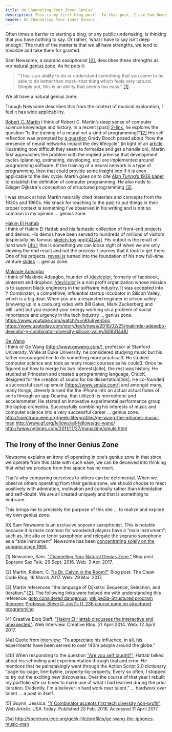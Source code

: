 ```yaml
---
title: On Channeling Your Inner Genius
description: This is my first blog post!  In this post, I use Sam Newsome's concept of one's "Inner Genius" to facilitate motivation for this blog and give praise for various "inner geniuses" I have observed.  Hopefully this will encourage others and myself in the process.
header: On Channeling Your Inner Genius
---
```


Often times a barrier to starting a blog, or any public undertaking, is thinking that you have nothing to say.  Or rather, ‘what I have to say isn’t deep enough.’  The truth of the matter is that we all have strengths, we tend to trivialize and take them for granted.

Sam Newsome, a soprano saxophonist [[0]](#0-note), describes these strengths as our [natural genius zone][1-link].  As he puts it:

> “This is an ability to do or understand something that you seem to be able to do better than most--that thing which feels very natural. Simply put, this is an ability that seems too easy.” [[1]](#1-citation)

We all have a natural genius zone.

Though Newsome describes this from the context of musical exploration, I feel it has wide applicability.  

[Robert C. Martin][martin-blog]
I think of Robert C. Martin’s deep sense of computer science knowledge and history.  In a recent [post] [2-link], he explores the question “Is the training of a neural net a kind of programming?”[[2]](#2-citation)  His self reflection was prompted by [a question][2-link-booch] Grady Booch posed about “how the presence of neural networks impact the dev lifecycle” (in light of an [article][2-link-article] illustrating how difficult they seem to formalize and get a handle on).  Martin first approaches the problem with the implied premise that development cycles (planning, estimating, developing, etc) are implemented around programming software.  If the training of a neural network is a type of programming, then that could provide some insight into if it is even applicable to the dev cycle.  Martin goes on to cite [Alan Turing’s 1936 paper][2-link-turing] to establish the definition of computer programming.  He also nods to Edsger Dijkstra's conception of structured programming [[3]](#3-note).   

I was struck at how Martin naturally cited materials and concepts from the 1930s and 1960s.  His knack for reaching to the past to put things in their proper context is something I’ve observed in his writing and is not so common in my opinion … genius zone.


[Hakim El Hattab][hattab-blog]  
I think of Hakim El Hattab and his fantastic collection of front-end projects and demos.  His demos have been served to hundreds of millions of visitors (especially his famous [sketch-toy] app)[[4]](#4-citation)[[4a]](#4a-note).  His output is the result of hard work [[4b]](#4b-note); this is something we can loose sight of when we are only viewing the end result and not the process / journey that it took to get there.  One of his projects, [reveal.js][reveal] turned into the foundation of his now full-time venture [slides] … genius zone.
  
  
[Makinde Adeagbo][adeagbo-site]  
I think of Makinde Adeagbo, founder of [/dev/color][devcolor], formerly of facebook, pinterest and dropbox.  [/dev/color][devcolor] is a non profit organization whose mission is to support black engineers in the software industry.  It was accepted into Y Combinator, a competitive, influential startup incubator in Silicon Valley, which is a big deal.  When you are a respected engineer in silicon valley (showing up in a code.org video with Bill Gates, Mark Zuckerberg and will.i.am) but you expend your energy working on a problem of social importance and urgency in the tech industry … genius zone.
https://www.youtube.com/watch?v=nKIu9yen5nc
https://www.usatoday.com/story/tech/news/2016/02/25/makinde-adeagbo-devcolor-y-combinator-diversity-silicon-valley/80931448/
  
  
[Ge Wang](http://www.gewang.com/)  
I think of Ge Wang [http://www.gewang.com/], professor at Stanford University.  While at Duke University, he considered studying music but his father encouraged him to do something more practical3.  He studied computer science and took as many music courses as he could3.  Once he figured out how to merge his two interests[cite], the rest was history. He studied at Princeton and created a programming language, ChucK, designed for the creation of sound for his dissertation[link].  He co-founded a successful start up smule [https://www.smule.com/] and amongst many, many things, cleverly turned the the iPhone into an actual actual flutes of sorts through an app Ocarina, that utilized its microphone and accelerometer.  He started an innovative experimental performance group the laptop orchestra.  Successfully combining his interests of music and computer science into a very successful career … genius zone.
http://spectrum.ieee.org/geek-life/profiles/ge-wang-the-iphones-music-man
http://www.gf.org/fellows/all-fellows/ge-wang/
http://www.nytimes.com/2011/11/27/magazine/smule.html
  
## The Irony of the Inner Genius Zone  
Newsome explains an irony of operating in one’s genius zone in that since we operate from this state with such ease, we can be deceived into thinking that what we produce from this space has no merit.  

That’s why comparing ourselves to others can be detrimental.  When we observe others operating from their genius zone, we should choose to react positively with admiration,  motivation and curiosity rather than intimidation and self-doubt.  We are all created uniquely and that is something to embrace.

This brings me to precisely the purpose of this site … to realize and explore my own genius zone.
  
  
  
  
[<a name="0-note">0</a>] Sam Newsome is an exclusive soprano saxophonist.  This is notable because it is more common for woodwind players have a “main instrument”; such as, the alto or tenor saxophone and relegate the soprano saxophone as a “side instrument”.  Newsome has been [concentrating solely on the soprano since 1995](https://en.wikipedia.org/wiki/Sam_Newsome).

[1-link]: http://sopranosaxtalk.blogspot.com/2016/09/channeling-your-natural-genius-zone.html
[<a name="1-citation">1</a>] Newsome, Sam. ["Channeling Your Natural Genius Zone."][1-link] Blog post. Soprano Sax Talk. 29 Sept. 2016. Web. 3 Apr. 2017. 

[martin-blog]: http://blog.cleancoder.com/
[2-link]: http://blog.cleancoder.com/uncle-bob/2017/03/16/DrCalvin.html  
[2-link-booch]: http://blog.cleancoder.com/assets/DrCalvin/boochtweet.jpg  
[2-link-article]: https://theoutline.com/post/1228/when-machines-go-rogue  
[2-link-turing]: https://www.cs.virginia.edu/~robins/Turing_Paper_1936.pdf  
[<a name="2-citation">2</a>] Martin, Robert, C. ["Is Dr. Calvin in the Room?"][2-link] Blog post. The Clean Code Blog. 16 March 2017. Web. 29 Mar. 2017.

[<a name="3-note">3</a>] Martin references "the language of Dijkstra: Sequence, Selection, and Iteration." [[2]](#2-citation). The following links were helped me with understanding this reference: [goto considered dangerous](http://www.cs.utexas.edu/users/EWD/transcriptions/EWD02xx/EWD215.html); [wikipedia-Structured program theorem](https://en.wikipedia.org/wiki/Structured_program_theorem#Implications_and_refinements); [Professor Steve D. Jost's IT 236 course page on structured programming](http://condor.depaul.edu/sjost/it236/documents/structured.htm)

[hattab-blog]: http://hakim.se/
[sketch-toy]: http://sketchtoy.com/  
[reveal]: http://lab.hakim.se/reveal-js
[slides]: https://slides.com/
[4-link]: http://www.creativebloq.com/netmag/hakim-el-hattab-discusses-interactive-and-unexpected-41411404

[<a name="4-citation">4</a>] Creative Bloq Staff. ["Hakim El Hattab discusses the interactive and unexpected"][4-link]. Web Interview. Creative Bloq. 21 April 2014. Web. 12 April 2017.  

[<a name="4a-note">4a</a>] Quote from [interview][4-link]: “To appreciate his influence, in all, his experiments have been served to over 140m people around the globe.”  

[<a name="4b-note">4b</a>] When responding to the question ["Are you self taught?"][4-link], Hattab talked about his schooling and experimentation through tiral and error.  He mentions that he painstakingly went through the Action Script 2.0 dictionary "page-by-page, line-byline, property-by-property. Every so often, I stopped to try out the exciting new discoveries. Over the course of that year I rebuilt my portfolio site six times to make use of what I had learned during the prior iteration. Evidently, I'm a believer in hard work over talent." ... hardwork over talent ... a post in itself.  

[adeagbo-site]: http://makinde.adeagbo.com/
[devcolor]: https://www.devcolor.org/
[devcolor-news-story]: https://www.usatoday.com/story/tech/news/2016/02/25/makinde-adeagbo-devcolor-y-combinator-diversity-silicon-valley/80931448/
[code.org-video]: https://www.youtube.com/watch?v=nKIu9yen5nc  
[<a name="5-citation">5</a>] Guynn, Jessica. ["Y Combinator accepts first tech diversity non-profit"][devcolor-news-story]. Web Article. USA Today. Published 25 Feb. 2016. Accessed 11 April 2017.

[3a] http://spectrum.ieee.org/geek-life/profiles/ge-wang-the-iphones-music-man
